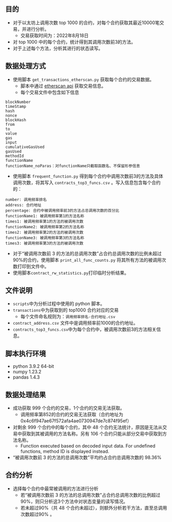 ## 目的
- 对于以太坊上调用次数 top 1000 的合约，对每个合约获取其最近10000笔交易，并进行分析。
  - 交易获取时间为：2022年8月18日
- 对 top 1000 中的每个合约，统计得到其调用次数前3的方法。
- 对于上述每个方法，分析其进行的状态读写。

## 数据处理方式

- 使用脚本 `get_transactions_etherscan.py` 获取每个合约的交易数据。
  - 脚本中通过 [etherscan api](http://api.etherscan.io/api) 获取交易信息。
  - 每个交易文件中包含如下信息
```
blockNumber
timeStamp
hash
nonce
blockHash
from
to
value
gas
input
cumulativeGasUsed
gasUsed
methodId
functionName
functionName_noParas：对functionName只截取函数名、不保留形参信息
```
- 使用脚本 `frequent_function.py` 得到每个合约中调用次数前3的方法及具体调用次数，将其写入 `contracts_top3_funcs.csv` 。写入信息包含每个合约的：
```
number: 调用频率排名
address: 合约地址
percentage: 合约中被调用频率前3的方法占总调用次数的百分比
functionName1: 被调用频率第1的方法名称
times1: 被调用频率第1的方法的被调用次数
functionName2: 被调用频率第2的方法名称
times2: 被调用频率第2的方法的被调用次数
functionName3: 被调用频率第3的方法名称
times3: 被调用频率第3的方法的被调用次数
```
- 对于“被调用次数前 3 的方法的总调用次数”占合约总调用次数的比例未超过90%的合约，使用脚本 `print_all_func_counts.py` 将其所有方法的被调用次数打印到文件中。
- 使用脚本`contract_rw_statistics.py`打印临时分析结果。

## 文件说明
- `scripts`中为分析过程中使用的 python 脚本。
- `transactions`中为获取到的 top1000 合约对应的交易
  - 每个文件命名规则为：`调用频率排名-合约地址.csv`
- `contract_address.csv` 文件中是调用频率前1000的合约地址。
- `contracts_top3_funcs.csv`中为每个合约中，被调用次数前3的方法相关信息。


## 脚本执行环境
- python 3.9.2 64-bit
- numpy 1.23.2
- pandas 1.4.3

## 数据处理结果
- 成功获取 999 个合约的交易，1个合约的交易无法获取。
  - 调用频率第852的合约的交易无法获取（合约地址为0x4c6f947ae67f572afa4ae0730947de7c874f95ef）
- 对剩余 999 个合约中的每个合约，其中 48 个合约无法统计，原因是无法从交易中获取到其被调用的方法名称。另有 106 个合约只能从部分交易中获取到方法名称。
  - Function executed based on decoded input data. For undefined functions, method ID is displayed instead.
- “被调用次数前 3 的方法的总调用次数”平均约占合约总调用次数的 98.36%

## 合约分析
- 选择每个合约中最常被调用的方法进行分析
  - 若“被调用次数前 3 的方法的总调用次数”占合约总调用次数的比例超过90%，则只分析这3个方法中对状态变量的读写情况。
  - 若未超过90%（共 48 个合约未超过），则额外分析若干方法，直至总调用次数超过90% 。




